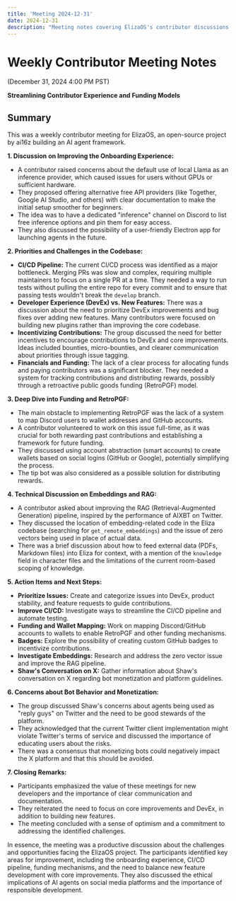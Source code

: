 ```yaml
---
title: 'Meeting 2024-12-31'
date: 2024-12-31
description: "Meeting notes covering ElizaOS's contributor discussions on improving developer onboarding, CI/CD pipelines, funding models, and technical improvements to the core platform."
---
```


# Weekly Contributor Meeting Notes

(December 31, 2024 4:00 PM PST)

**Streamlining Contributor Experience and Funding Models**

## Summary

This was a weekly contributor meeting for ElizaOS, an open-source project by ai16z building an AI agent framework.

**1. Discussion on Improving the Onboarding Experience:**

- A contributor raised concerns about the default use of local Llama as an inference provider, which caused issues for users without GPUs or sufficient hardware.
- They proposed offering alternative free API providers (like Together, Google AI Studio, and others) with clear documentation to make the initial setup smoother for beginners.
- The idea was to have a dedicated "inference" channel on Discord to list free inference options and pin them for easy access.
- They also discussed the possibility of a user-friendly Electron app for launching agents in the future.

**2. Priorities and Challenges in the Codebase:**

- **CI/CD Pipeline:** The current CI/CD process was identified as a major bottleneck. Merging PRs was slow and complex, requiring multiple maintainers to focus on a single PR at a time. They needed a way to run tests without pulling the entire repo for every commit and to ensure that passing tests wouldn't break the `develop` branch.
- **Developer Experience (DevEx) vs. New Features:** There was a discussion about the need to prioritize DevEx improvements and bug fixes over adding new features. Many contributors were focused on building new plugins rather than improving the core codebase.
- **Incentivizing Contributions:** The group discussed the need for better incentives to encourage contributions to DevEx and core improvements. Ideas included bounties, micro-bounties, and clearer communication about priorities through issue tagging.
- **Financials and Funding:** The lack of a clear process for allocating funds and paying contributors was a significant blocker. They needed a system for tracking contributions and distributing rewards, possibly through a retroactive public goods funding (RetroPGF) model.

**3. Deep Dive into Funding and RetroPGF:**

- The main obstacle to implementing RetroPGF was the lack of a system to map Discord users to wallet addresses and GitHub accounts.
- A contributor volunteered to work on this issue full-time, as it was crucial for both rewarding past contributions and establishing a framework for future funding.
- They discussed using account abstraction (smart accounts) to create wallets based on social logins (GitHub or Google), potentially simplifying the process.
- The tip bot was also considered as a possible solution for distributing rewards.

**4. Technical Discussion on Embeddings and RAG:**

- A contributor asked about improving the RAG (Retrieval-Augmented Generation) pipeline, inspired by the performance of AIXBT on Twitter.
- They discussed the location of embedding-related code in the Eliza codebase (searching for `get_remote_embeddings`) and the issue of zero vectors being used in place of actual data.
- There was a brief discussion about how to feed external data (PDFs, Markdown files) into Eliza for context, with a mention of the `knowledge` field in character files and the limitations of the current room-based scoping of knowledge.

**5. Action Items and Next Steps:**

- **Prioritize Issues:** Create and categorize issues into DevEx, product stability, and feature requests to guide contributions.
- **Improve CI/CD:** Investigate ways to streamline the CI/CD pipeline and automate testing.
- **Funding and Wallet Mapping:** Work on mapping Discord/GitHub accounts to wallets to enable RetroPGF and other funding mechanisms.
- **Badges:** Explore the possibility of creating custom GitHub badges to incentivize contributions.
- **Investigate Embeddings:** Research and address the zero vector issue and improve the RAG pipeline.
- **Shaw's Conversation on X:** Gather information about Shaw's conversation on X regarding bot monetization and platform guidelines.

**6. Concerns about Bot Behavior and Monetization:**

- The group discussed Shaw's concerns about agents being used as "reply guys" on Twitter and the need to be good stewards of the platform.
- They acknowledged that the current Twitter client implementation might violate Twitter's terms of service and discussed the importance of educating users about the risks.
- There was a consensus that monetizing bots could negatively impact the X platform and that this should be avoided.

**7. Closing Remarks:**

- Participants emphasized the value of these meetings for new developers and the importance of clear communication and documentation.
- They reiterated the need to focus on core improvements and DevEx, in addition to building new features.
- The meeting concluded with a sense of optimism and a commitment to addressing the identified challenges.

In essence, the meeting was a productive discussion about the challenges and opportunities facing the ElizaOS project. The participants identified key areas for improvement, including the onboarding experience, CI/CD pipeline, funding mechanisms, and the need to balance new feature development with core improvements. They also discussed the ethical implications of AI agents on social media platforms and the importance of responsible development.
